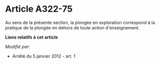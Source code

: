 # Article A322-75

Au sens de la présente section, la plongée en exploration correspond à la pratique de la plongée en dehors de toute action
d'enseignement.

**Liens relatifs à cet article**

_Modifié par_:

  - Arrêté du 5 janvier 2012 - art. 1
